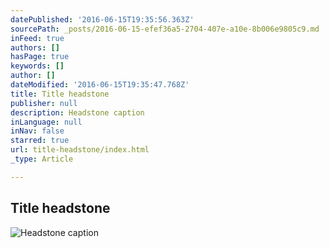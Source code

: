 ```yaml
---
datePublished: '2016-06-15T19:35:56.363Z'
sourcePath: _posts/2016-06-15-efef36a5-2704-407e-a10e-8b006e9805c9.md
inFeed: true
authors: []
hasPage: true
keywords: []
author: []
dateModified: '2016-06-15T19:35:47.768Z'
title: Title headstone
publisher: null
description: Headstone caption
inLanguage: null
inNav: false
starred: true
url: title-headstone/index.html
_type: Article

---
```

## Title headstone
![Headstone caption](https://the-grid-user-content.s3-us-west-2.amazonaws.com/f2c5ee44-c7c2-428b-b342-988b0fc4e09f.jpg)